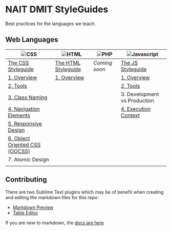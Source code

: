 NAIT DMIT StyleGuides
=====================

Best practices for the languages we teach.

## Web Languages

|                ![CSS](https://raw.github.com/nait-dmit/styleguides/master/assets/icons/css-med.png)               | ![HTML](https://raw.github.com/nait-dmit/styleguides/master/assets/icons/html-med.png) | ![PHP](https://raw.github.com/nait-dmit/styleguides/master/assets/icons/php-med.png) |      ![Javascript](https://raw.github.com/nait-dmit/styleguides/master/assets/icons/js-med.png)      |
| ----------------------------------------------------------------------------------------------------------------- | -------------------------------------------------------------------------------------- | ------------------------------------------------------------------------------------ | ---------------------------------------------------------------------------------------------------- |
| [The CSS Styleguide](https://github.com/nait-dmit/styleguides/tree/master/css)                                    | [The HTML Styleguide](https://github.com/nait-dmit/styleguides/tree/master/html)       | _Coming soon_                                                                        | [The JS Styleguide](https://github.com/nait-dmit/styleguides/tree/master/js)                         |
| [1. Overview](https://github.com/nait-dmit/styleguides/tree/master/css/overview.md)                               | [1. Overview](https://github.com/nait-dmit/styleguides/tree/master/css/overview.md)                                                                                         |                                                                                      | [1. Overview](https://github.com/nait-dmit/styleguides/tree/master/js/overview.md)                   |
| [2. Tools](https://github.com/nait-dmit/styleguides/tree/master/css/tools.md)                                     |                                                                                        |                                                                                      | [2. Tools](https://github.com/nait-dmit/styleguides/tree/master/js/tools.md)                         |
| [3. Class Naming](https://github.com/nait-dmit/styleguides/tree/master/css/class-naming.md)                       |                                                                                        |                                                                                      | 3. Development vs Production                                                                         |
| [4. Navigation Elements](https://github.com/nait-dmit/styleguides/tree/master/css/navigation-elements.md)         |                                                                                        |                                                                                      | [4. Execution Context](https://github.com/nait-dmit/styleguides/tree/master/js/execution-context.md) |
| [5. Responsive Design](https://github.com/nait-dmit/styleguides/tree/master/css/responsive-design.md)             |                                                                                        |                                                                                      |                                                                                                      |
| [6. Object Oriented CSS (OOCSS)](https://github.com/nait-dmit/styleguides/tree/master/css/object-oriented-css.md) |                                                                                        |                                                                                      |                                                                                                      |
| 7. Atomic Design                                                                                                  |                                                                                        |                                                                                      |                                                                                                      |
|                                                                                                                   |                                                                                        |                                                                                      |                                                                                                      |


## Contributing

There are two Sublime Text plugins which may be of benefit when creating and editing the markdown files for this repo:
* [Markdown Preview](https://github.com/revolunet/sublimetext-markdown-preview)
* [Table Editor](https://github.com/vkocubinsky/SublimeTableEditor)

If you are new to markdown, the [docs are here](http://daringfireball.net/projects/markdown/syntax)
